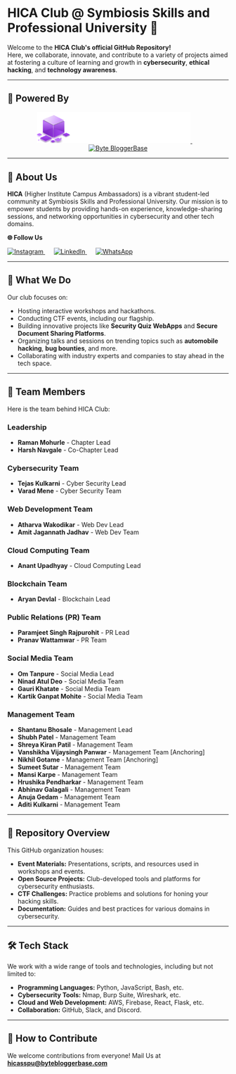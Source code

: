 # HICA Club @ Symbiosis Skills and Professional University 🚀  

Welcome to the **HICA Club's official GitHub Repository!**  
Here, we collaborate, innovate, and contribute to a variety of projects aimed at fostering a culture of learning and growth in **cybersecurity**, **ethical hacking**, and **technology awareness**.  

---

## 🎯 Powered By  

<p align="center">
  <a href="https://www.bloggersconvision.com">
    <img src="https://raw.githubusercontent.com/HICASSPU/.github/refs/heads/main/profile/Frame%20510.png" alt="BloggersCon Vision" width="350"/>
  </a>
  &nbsp;&nbsp;&nbsp;&nbsp;
  
  <a href="https://www.bytebloggerbase.com">
    <img src="https://bytebloggerbase.com/_next/image?url=%2F_next%2Fstatic%2Fmedia%2FLogo-Main-image.5d7b05a8.png&w=1080&q=75" alt="Byte BloggerBase" width="350"/>
  </a>
</p>  

---

## 🌟 About Us  

**HICA** (Higher Institute Campus Ambassadors) is a vibrant student-led community at Symbiosis Skills and Professional University. Our mission is to empower students by providing hands-on experience, knowledge-sharing sessions, and networking opportunities in cybersecurity and other tech domains.  

 ****🌐 Follow Us****
<p>
  <a href="https://www.instagram.com/hica_sspu" >
    <img src="https://upload.wikimedia.org/wikipedia/commons/a/a5/Instagram_icon.png" alt="Instagram" width="50"/>
  </a>
  &nbsp;&nbsp;&nbsp;&nbsp;
  <a href="https://www.linkedin.com/company/hica-sspu" >
    <img src="https://upload.wikimedia.org/wikipedia/commons/e/e9/Linkedin_icon.svg" alt="LinkedIn" width="50"/>
  </a>
  &nbsp;&nbsp;&nbsp;&nbsp;
  <a href="https://chat.whatsapp.com/Hs5MBRWdEvGJWlwy5jXCl3">
    <img src="https://upload.wikimedia.org/wikipedia/commons/6/6b/WhatsApp.svg" alt="WhatsApp" width="50"/>
  </a>
</p>  

---

## 🎯 What We Do  

Our club focuses on:  
- Hosting interactive workshops and hackathons.  
- Conducting CTF events, including our flagship. 
- Building innovative projects like **Security Quiz WebApps** and **Secure Document Sharing Platforms**.  
- Organizing talks and sessions on trending topics such as **automobile hacking**, **bug bounties**, and more.  
- Collaborating with industry experts and companies to stay ahead in the tech space.  

---

## 🌟 Team Members  

Here is the team behind HICA Club:  

### **Leadership**  
- **Raman Mohurle** - Chapter Lead  
- **Harsh Navgale** - Co-Chapter Lead  

### **Cybersecurity Team**  
- **Tejas Kulkarni** - Cyber Security Lead  
- **Varad Mene** - Cyber Security Team  

### **Web Development Team**  
- **Atharva Wakodikar** - Web Dev Lead  
- **Amit Jagannath Jadhav** - Web Dev Team  

### **Cloud Computing Team**  
- **Anant Upadhyay** - Cloud Computing Lead  

### **Blockchain Team**  
- **Aryan Devlal** - Blockchain Lead  

### **Public Relations (PR) Team**  
- **Paramjeet Singh Rajpurohit** - PR Lead  
- **Pranav Wattamwar** - PR Team  

### **Social Media Team**  
- **Om Tanpure** - Social Media Lead  
- **Ninad Atul Deo** - Social Media Team  
- **Gauri Khatate** - Social Media Team  
- **Kartik Ganpat Mohite** - Social Media Team  

### **Management Team**  
- **Shantanu Bhosale** - Management Lead  
- **Shubh Patel** - Management Team  
- **Shreya Kiran Patil** - Management Team  
- **Vanshikha Vijaysingh Panwar** - Management Team [Anchoring]  
- **Nikhil Gotame** - Management Team [Anchoring]  
- **Sumeet Sutar** - Management Team  
- **Mansi Karpe** - Management Team  
- **Hrushika Pendharkar** - Management Team  
- **Abhinav Galagali** - Management Team  
- **Anuja Gedam** - Management Team  
- **Aditi Kulkarni** - Management Team  

---

## 📂 Repository Overview  

This GitHub organization houses:  
- **Event Materials:** Presentations, scripts, and resources used in workshops and events.  
- **Open Source Projects:** Club-developed tools and platforms for cybersecurity enthusiasts.  
- **CTF Challenges:** Practice problems and solutions for honing your hacking skills.  
- **Documentation:** Guides and best practices for various domains in cybersecurity.  

---

## 🛠 Tech Stack  

We work with a wide range of tools and technologies, including but not limited to:  
- **Programming Languages:** Python, JavaScript, Bash, etc.  
- **Cybersecurity Tools:** Nmap, Burp Suite, Wireshark, etc.  
- **Cloud and Web Development:** AWS, Firebase, React, Flask, etc.  
- **Collaboration:** GitHub, Slack, and Discord.  

---

## 🤝 How to Contribute  

We welcome contributions from everyone! Mail Us at **hicasspu@bytebloggerbase.com**
